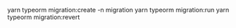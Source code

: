 yarn typeorm migration:create -n migration
yarn typeorm migration:run
yarn typeorm migration:revert
